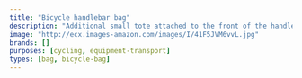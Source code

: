 ```yaml
---
title: "Bicycle handlebar bag"
description: "Additional small tote attached to the front of the handlebar."
image: "http://ecx.images-amazon.com/images/I/41F5JVM6vvL.jpg"
brands: []
purposes: [cycling, equipment-transport]
types: [bag, bicycle-bag]
---
```

